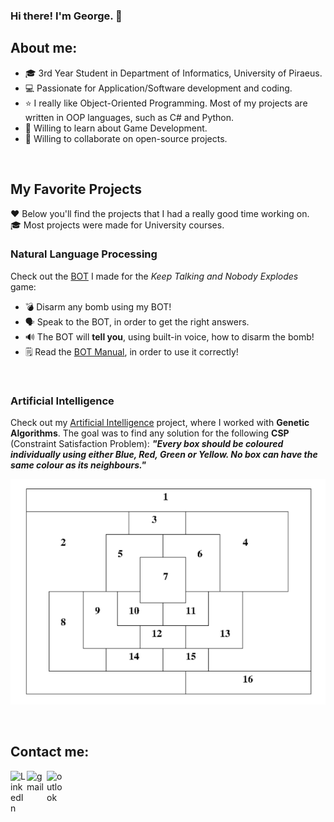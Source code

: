 ### Hi there! I'm George. 👋

## About me:
- 🎓 3rd Year Student in Department of Informatics, University of Piraeus.
- 💻 Passionate for Application/Software development and coding.
- ⭐ I really like Object-Oriented Programming. Most of my projects are written in OOP languages, such as C# and Python.
- 👾 Willing to learn about Game Development.
- 🤝 Willing to collaborate on open-source projects.

<br>

## My Favorite Projects

❤️ Below you'll find the projects that I had a really good time working on. <br>
🎓 Most projects were made for University courses.


### Natural Language Processing
Check out the [BOT][ktane bot] I made for the *Keep Talking and Nobody Explodes* game:
+ 💣 Disarm any bomb using my BOT!
+ 🗣️ Speak to the BOT, in order to get the right answers.
+ 🔊 The BOT will **tell you**, using built-in voice, how to disarm the bomb!
+ 🗒️ Read the [BOT Manual][ktane bot manual], in order to use it correctly!

<br>

### Artificial Intelligence 
Check out my [Artificial Intelligence][ai project] project, where I worked with **Genetic Algorithms**. The goal was to find any solution for the following **CSP** (Constraint Satisfaction Problem): ***"Every box should be coloured individually using either Blue, Red, Green or Yellow. No box can have the same colour as its neighbours."***

![csp solver][csp]

<br>

## Contact me:
[<img align="left" alt="LinkedIn" width="26px" src="https://play-lh.googleusercontent.com/kMofEFLjobZy_bCuaiDogzBcUT-dz3BBbOrIEjJ-hqOabjK8ieuevGe6wlTD15QzOqw=w240-h480-rw" />][linkedin]
[<img align="left" alt="gmail" width="32px" src="https://upload.wikimedia.org/wikipedia/commons/thumb/7/7e/Gmail_icon_%282020%29.svg/1200px-Gmail_icon_%282020%29.svg.png" />][gmail]
[<img align="left" alt="outlook" width="32px" src="https://upload.wikimedia.org/wikipedia/commons/thumb/d/df/Microsoft_Office_Outlook_%282018%E2%80%93present%29.svg/1101px-Microsoft_Office_Outlook_%282018%E2%80%93present%29.svg.png" />][hotmail]


[linkedin]: https://www.linkedin.com/in/georgios-seimenis-0ab84923a/
[gmail]: mailto:giorgosseimenis@gmail.com
[hotmail]: mailto:giorgos_seimenis@hotmail.com
[ktane bot]: https://github.com/GeorgeMC2610/KTANE-Bot
[ktane bot manual]: https://github.com/GeorgeMC2610/KTANE-Bot#readme
[ai project]: https://github.com/GeorgeMC2610/Artificial-Intelligence
[csp]: https://github.com/GeorgeMC2610/Artificial-Intelligence/blob/master/Exercise%201/schema2.png
